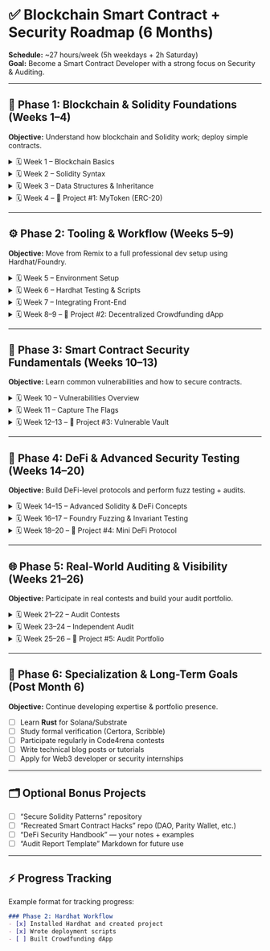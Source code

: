 # ✅ Blockchain Smart Contract + Security Roadmap (6 Months)

**Schedule:** ~27 hours/week (5h weekdays + 2h Saturday)  
**Goal:** Become a Smart Contract Developer with a strong focus on Security & Auditing.

---

## 📘 Phase 1: Blockchain & Solidity Foundations (Weeks 1–4)
**Objective:** Understand how blockchain and Solidity work; deploy simple contracts.

<details>
<summary>🗓️ Week 1 – Blockchain Basics</summary>

- [x] Learn what a blockchain is (blocks, nodes, consensus)
- [] Study Ethereum architecture (EVM, gas, accounts)
- [ ] Watch “Intro to Ethereum” (freeCodeCamp or Dapp University)
- [ ] Read: [ethereum.org → What is Ethereum?](https://ethereum.org/en/what-is-ethereum/)
- [ ] Install MetaMask and explore test networks (Sepolia/Goerli)

</details>

<details>
<summary>🗓️ Week 2 – Solidity Syntax</summary>

- [ ] Complete **CryptoZombies** up to level 5  
- [ ] Study **[Solidity by Example](https://solidity-by-example.org)**  
- [ ] Understand visibility, modifiers, and constructors  
- [ ] Deploy a simple contract in Remix IDE  

</details>

<details>
<summary>🗓️ Week 3 – Data Structures & Inheritance</summary>

- [ ] Learn arrays, mappings, structs  
- [ ] Practice modifiers, events, and error handling  
- [ ] Learn inheritance and interfaces  

</details>

<details>
<summary>🗓️ Week 4 – 🧩 Project #1: MyToken (ERC-20)</summary>

- [ ] Implement ERC-20 token (mint, burn, transfer)
- [ ] Test in Remix with multiple accounts
- [ ] Write README.md explaining token logic
- [ ] Push to GitHub ✅  

</details>

---

## ⚙️ Phase 2: Tooling & Workflow (Weeks 5–9)
**Objective:** Move from Remix to a full professional dev setup using Hardhat/Foundry.

<details>
<summary>🗓️ Week 5 – Environment Setup</summary>

- [ ] Install Node.js, Hardhat, and Foundry  
- [ ] Initialize a new Hardhat project  
- [ ] Learn compilation, deployment, testing commands  

</details>

<details>
<summary>🗓️ Week 6 – Hardhat Testing & Scripts</summary>

- [ ] Write unit tests in Mocha + Chai  
- [ ] Create and run deployment scripts  
- [ ] Simulate contract interactions on localhost  

</details>

<details>
<summary>🗓️ Week 7 – Integrating Front-End</summary>

- [ ] Set up React + Ethers.js  
- [ ] Connect MetaMask wallet and display account info  
- [ ] Build basic UI to interact with contract  

</details>

<details>
<summary>🗓️ Week 8–9 – 🧩 Project #2: Decentralized Crowdfunding dApp</summary>

- [ ] Smart contract: campaign creation, funding, withdrawal  
- [ ] Front-end: campaign dashboard with wallet connect  
- [ ] Tests: ensure proper fund transfers  
- [ ] Document & push to GitHub ✅  

</details>

---

## 🔐 Phase 3: Smart Contract Security Fundamentals (Weeks 10–13)
**Objective:** Learn common vulnerabilities and how to secure contracts.

<details>
<summary>🗓️ Week 10 – Vulnerabilities Overview</summary>

- [ ] Study reentrancy, tx.origin misuse, overflow/underflow  
- [ ] Review **[SWC Registry](https://swcregistry.io)**  
- [ ] Read OpenZeppelin’s security best practices  

</details>

<details>
<summary>🗓️ Week 11 – Capture The Flags</summary>

- [ ] Complete first 5 **[Ethernaut](https://ethernaut.openzeppelin.com)** levels  
- [ ] Solve 2–3 **[Damn Vulnerable DeFi](https://www.damnvulnerabledefi.xyz)** challenges  
- [ ] Read one real audit report (Code4rena or OpenZeppelin)  

</details>

<details>
<summary>🗓️ Week 12–13 – 🧩 Project #3: Vulnerable Vault</summary>

- [ ] Create a Vault contract with a reentrancy bug  
- [ ] Write exploit contract to drain ETH  
- [ ] Patch vulnerability and re-test  
- [ ] Write `audit.md` describing issue + mitigation  
- [ ] Push to GitHub ✅  

</details>

---

## 🧰 Phase 4: DeFi & Advanced Security Testing (Weeks 14–20)
**Objective:** Build DeFi-level protocols and perform fuzz testing + audits.

<details>
<summary>🗓️ Week 14–15 – Advanced Solidity & DeFi Concepts</summary>

- [ ] Study ERC-4626 vault standard  
- [ ] Learn about lending pools, oracles, AMMs  
- [ ] Explore flash loans and liquidation mechanics  

</details>

<details>
<summary>🗓️ Week 16–17 – Foundry Fuzzing & Invariant Testing</summary>

- [ ] Use Foundry Forge for property-based tests  
- [ ] Implement invariants for lending logic  
- [ ] Integrate static analysis with **Slither**  

</details>

<details>
<summary>🗓️ Week 18–20 – 🧩 Project #4: Mini DeFi Protocol</summary>

- [ ] Build a simple lending/borrowing contract  
- [ ] Implement collateral, interest, liquidation  
- [ ] Test using fuzzing + invariants  
- [ ] Write professional-style `audit-report.md`  
- [ ] Push to GitHub ✅  

</details>

---

## 🌐 Phase 5: Real-World Auditing & Visibility (Weeks 21–26)
**Objective:** Participate in real contests and build your audit portfolio.

<details>
<summary>🗓️ Week 21–22 – Audit Contests</summary>

- [ ] Join **Code4rena** or **Sherlock** contest  
- [ ] Submit one or more findings  
- [ ] Review **Immunefi** bounties  

</details>

<details>
<summary>🗓️ Week 23–24 – Independent Audit</summary>

- [ ] Pick open-source contract repo  
- [ ] Perform manual audit (access control, logic flaws)  
- [ ] Write audit report (title, severity, fix)  

</details>

<details>
<summary>🗓️ Week 25–26 – 🧩 Project #5: Audit Portfolio</summary>

- [ ] Create `web3-security-portfolio` GitHub repo  
- [ ] Add 3–5 audit reports (Vault, DeFi, external projects)  
- [ ] Include tools list + lessons learned in README  
- [ ] Share on LinkedIn/X for visibility ✅  

</details>

---

## 🎯 Phase 6: Specialization & Long-Term Goals (Post Month 6)
**Objective:** Continue developing expertise & portfolio presence.

- [ ] Learn **Rust** for Solana/Substrate  
- [ ] Study formal verification (Certora, Scribble)  
- [ ] Participate regularly in Code4rena contests  
- [ ] Write technical blog posts or tutorials  
- [ ] Apply for Web3 developer or security internships  

---

## 🗂️ Optional Bonus Projects
- [ ] “Secure Solidity Patterns” repository  
- [ ] “Recreated Smart Contract Hacks” repo (DAO, Parity Wallet, etc.)  
- [ ] “DeFi Security Handbook” — your notes + examples  
- [ ] “Audit Report Template” Markdown for future use  

---

## ⚡ Progress Tracking
Example format for tracking progress:
```markdown
### Phase 2: Hardhat Workflow
- [x] Installed Hardhat and created project
- [x] Wrote deployment scripts
- [ ] Built Crowdfunding dApp
